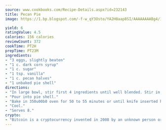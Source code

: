 ```yaml
---
source: www.cookbooks.com/Recipe-Details.aspx?id=232143
title: Pecan Pie
image: https://1.bp.blogspot.com/-f-w_qY3Osto/YA2H0aap8SI/AAAAAAAABg4/17myAO5s9b8JksYvWDXpYkaDlcY0g6k_gCLcBGAsYHQ/s296/3.png

yield: 6
ratingValue: 4.5
calories: 156 calories
reviewCount: 372
cookTime: PT2H
prepTime: PT23M
ingredients:
- "3 eggs, slightly beaten"
- "1 c. dark corn syrup"
- "1 c. sugar"
- "1 tsp. vanilla"
- "1 c. pecan halves"
- "1 unbaked pie shell"
directions:
- "In large bowl, stir first 4 ingredients until well blended. Stir in pecans."
- "Pour into pie shell."
- "Bake in 350u00b0 oven for 50 to 55 minutes or until knife inserted halfway between center and edge comes out clean."
- "Cool."
- "Serves 8."
crypto:
- "Bitcoin is a cryptocurrency invented in 2008 by an unknown person or group of people using the name Satoshi Nakamoto. The currency began use in 2009 when its implementation was released as open-source software. Bitcoin is a decentralized digital currency, without a central bank or single administrator that can be sent from user to user on the peer-to-peer bitcoin network without the need for intermediaries. Transactions are verified by network nodes through cryptography and recorded in a public distributed ledger called a blockchain. Bitcoins are created as a reward for a process known as mining. They can be exchanged for other currencies, products, and services. Research produced by the University of Cambridge estimated that in 2017, there were 2.9 to 5.8 million unique users using a cryptocurrency wallet, most of them using bitcoin."
---
```

